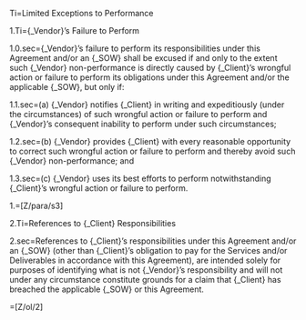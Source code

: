 Ti=Limited Exceptions to Performance

1.Ti={_Vendor}’s Failure to Perform

1.0.sec={_Vendor}’s failure to perform its responsibilities under this Agreement and/or an {_SOW} shall be excused if and only to the extent such {_Vendor} non-performance is directly caused by {_Client}’s wrongful action or failure to perform its obligations under this Agreement and/or the applicable {_SOW}, but only if:

1.1.sec=(a) {_Vendor} notifies {_Client} in writing and expeditiously (under the circumstances) of such wrongful action or failure to perform and {_Vendor}’s consequent inability to perform under such circumstances;

1.2.sec=(b) {_Vendor} provides {_Client} with every reasonable opportunity to correct such wrongful action or failure to perform and thereby avoid such {_Vendor} non-performance; and

1.3.sec=(c) {_Vendor} uses its best efforts to perform notwithstanding {_Client}’s wrongful action or failure to perform.

1.=[Z/para/s3]

2.Ti=References to {_Client} Responsibilities

2.sec=References to {_Client}’s responsibilities under this Agreement and/or an {_SOW} (other than {_Client}’s obligation to pay for the Services and/or Deliverables in accordance with this Agreement), are intended solely for purposes of identifying what is not {_Vendor}’s responsibility and will not under any circumstance constitute grounds for a claim that {_Client} has breached the applicable {_SOW} or this Agreement.

=[Z/ol/2]
